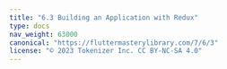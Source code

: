 ```yaml
---
title: "6.3 Building an Application with Redux"
type: docs
nav_weight: 63000
canonical: "https://fluttermasterylibrary.com/7/6/3"
license: "© 2023 Tokenizer Inc. CC BY-NC-SA 4.0"
---
```


